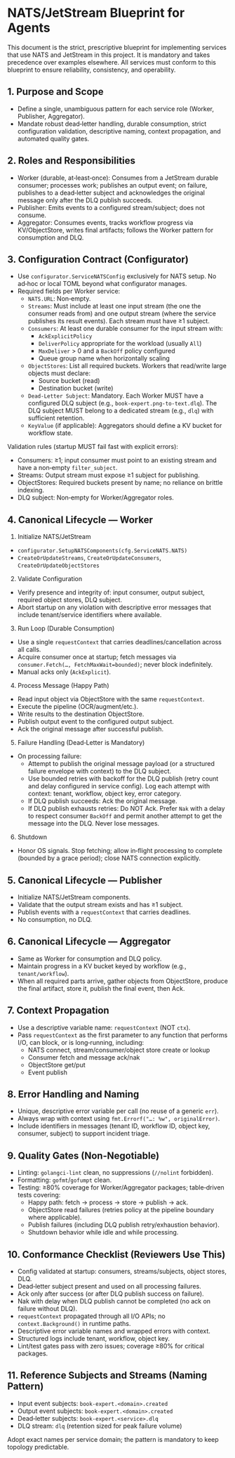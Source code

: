 # NATS/JetStream Blueprint for Agents

This document is the strict, prescriptive blueprint for implementing services that use NATS and JetStream in this project. It is mandatory and takes precedence over examples elsewhere. All services must conform to this blueprint to ensure reliability, consistency, and operability.

## 1. Purpose and Scope
- Define a single, unambiguous pattern for each service role (Worker, Publisher, Aggregator).
- Mandate robust dead‑letter handling, durable consumption, strict configuration validation, descriptive naming, context propagation, and automated quality gates.

## 2. Roles and Responsibilities
- Worker (durable, at‑least‑once): Consumes from a JetStream durable consumer; processes work; publishes an output event; on failure, publishes to a dead‑letter subject and acknowledges the original message only after the DLQ publish succeeds.
- Publisher: Emits events to a configured stream/subject; does not consume.
- Aggregator: Consumes events, tracks workflow progress via KV/ObjectStore, writes final artifacts; follows the Worker pattern for consumption and DLQ.

## 3. Configuration Contract (Configurator)
- Use `configurator.ServiceNATSConfig` exclusively for NATS setup. No ad‑hoc or local TOML beyond what configurator manages.
- Required fields per Worker service:
  - `NATS.URL`: Non‑empty.
  - `Streams`: Must include at least one input stream (the one the consumer reads from) and one output stream (where the service publishes its result events). Each stream must have ≥1 subject.
  - `Consumers`: At least one durable consumer for the input stream with:
    - `AckExplicitPolicy`
    - `DeliverPolicy` appropriate for the workload (usually `All`)
    - `MaxDeliver` > 0 and a `BackOff` policy configured
    - Queue group name when horizontally scaling
  - `ObjectStores`: List all required buckets. Workers that read/write large objects must declare:
    - Source bucket (read)
    - Destination bucket (write)
  - `Dead‑Letter Subject`: Mandatory. Each Worker MUST have a configured DLQ subject (e.g., `book-expert.png-to-text.dlq`). The DLQ subject MUST belong to a dedicated stream (e.g., `dlq`) with sufficient retention.
  - `KeyValue` (if applicable): Aggregators should define a KV bucket for workflow state.

Validation rules (startup MUST fail fast with explicit errors):
- Consumers: ≥1; input consumer must point to an existing stream and have a non‑empty `filter_subject`.
- Streams: Output stream must expose ≥1 subject for publishing.
- ObjectStores: Required buckets present by name; no reliance on brittle indexing.
- DLQ subject: Non‑empty for Worker/Aggregator roles.

## 4. Canonical Lifecycle — Worker
1) Initialize NATS/JetStream
- `configurator.SetupNATSComponents(cfg.ServiceNATS.NATS)`
- `CreateOrUpdateStreams`, `CreateOrUpdateConsumers`, `CreateOrUpdateObjectStores`

2) Validate Configuration
- Verify presence and integrity of: input consumer, output subject, required object stores, DLQ subject.
- Abort startup on any violation with descriptive error messages that include tenant/service identifiers where available.

3) Run Loop (Durable Consumption)
- Use a single `requestContext` that carries deadlines/cancellation across all calls.
- Acquire consumer once at startup; fetch messages via `consumer.Fetch(…, FetchMaxWait=bounded)`; never block indefinitely.
- Manual acks only (`AckExplicit`).

4) Process Message (Happy Path)
- Read input object via ObjectStore with the same `requestContext`.
- Execute the pipeline (OCR/augment/etc.).
- Write results to the destination ObjectStore.
- Publish output event to the configured output subject.
- Ack the original message after successful publish.

5) Failure Handling (Dead‑Letter is Mandatory)
- On processing failure:
  - Attempt to publish the original message payload (or a structured failure envelope with context) to the DLQ subject.
  - Use bounded retries with backoff for the DLQ publish (retry count and delay configured in service config). Log each attempt with context: tenant, workflow, object key, error category.
  - If DLQ publish succeeds: Ack the original message.
  - If DLQ publish exhausts retries: Do NOT Ack. Prefer `Nak` with a delay to respect consumer `BackOff` and permit another attempt to get the message into the DLQ. Never lose messages.

6) Shutdown
- Honor OS signals. Stop fetching; allow in‑flight processing to complete (bounded by a grace period); close NATS connection explicitly.

## 5. Canonical Lifecycle — Publisher
- Initialize NATS/JetStream components.
- Validate that the output stream exists and has ≥1 subject.
- Publish events with a `requestContext` that carries deadlines.
- No consumption, no DLQ.

## 6. Canonical Lifecycle — Aggregator
- Same as Worker for consumption and DLQ policy.
- Maintain progress in a KV bucket keyed by workflow (e.g., `tenant/workflow`).
- When all required parts arrive, gather objects from ObjectStore, produce the final artifact, store it, publish the final event, then Ack.

## 7. Context Propagation
- Use a descriptive variable name: `requestContext` (NOT `ctx`).
- Pass `requestContext` as the first parameter to any function that performs I/O, can block, or is long‑running, including:
  - NATS connect, stream/consumer/object store create or lookup
  - Consumer fetch and message ack/nak
  - ObjectStore get/put
  - Event publish

## 8. Error Handling and Naming
- Unique, descriptive error variable per call (no reuse of a generic `err`).
- Always wrap with context using `fmt.Errorf("…: %w", originalError)`.
- Include identifiers in messages (tenant ID, workflow ID, object key, consumer, subject) to support incident triage.

## 9. Quality Gates (Non‑Negotiable)
- Linting: `golangci-lint` clean, no suppressions (`//nolint` forbidden).
- Formatting: `gofmt`/`gofumpt` clean.
- Testing: ≥80% coverage for Worker/Aggregator packages; table‑driven tests covering:
  - Happy path: fetch → process → store → publish → ack.
  - ObjectStore read failures (retries policy at the pipeline boundary where applicable).
  - Publish failures (including DLQ publish retry/exhaustion behavior).
  - Shutdown behavior while idle and while processing.

## 10. Conformance Checklist (Reviewers Use This)
- Config validated at startup: consumers, streams/subjects, object stores, DLQ.
- Dead‑letter subject present and used on all processing failures.
- Ack only after success (or after DLQ publish success on failure).
- Nak with delay when DLQ publish cannot be completed (no ack on failure without DLQ).
- `requestContext` propagated through all I/O APIs; no `context.Background()` in runtime paths.
- Descriptive error variable names and wrapped errors with context.
- Structured logs include tenant, workflow, object key.
- Lint/test gates pass with zero issues; coverage ≥80% for critical packages.

## 11. Reference Subjects and Streams (Naming Pattern)
- Input event subjects: `book-expert.<domain>.created`
- Output event subjects: `book-expert.<domain>.created`
- Dead‑letter subjects: `book-expert.<service>.dlq`
- DLQ stream: `dlq` (retention sized for peak failure volume)

Adopt exact names per service domain; the pattern is mandatory to keep topology predictable.

